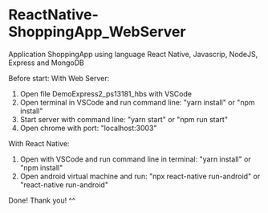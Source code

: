 # ReactNative-ShoppingApp_WebServer

Application ShoppingApp using language React Native, Javascrip, NodeJS, Express and MongoDB

Before start:
With Web Server:
1) Open file DemoExpress2_ps13181_hbs with VSCode
2) Open terminal in VSCode and run command line: "yarn install" or "npm install"
3) Start server with command line: "yarn start" or "npm run start"
4) Open chrome with port: "localhost:3003"

With React Native:
1) Open with VSCode and run command line in terminal: "yarn install" or "npm install"
2) Open android virtual machine and run: "npx react-native run-android" or "react-native run-android"

Done! Thank you! ^^

